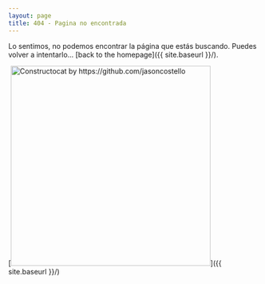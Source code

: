 ```yaml
---
layout: page
title: 404 - Pagina no encontrada
---
```


Lo sentimos, no podemos encontrar la página que estás buscando. Puedes volver a intentarlo... [back to the homepage]({{ site.baseurl }}/).

[<img src="{{ site.baseurl }}/images/404.jpg" alt="Constructocat by https://github.com/jasoncostello" style="width: 400px;"/>]({{ site.baseurl }}/)
